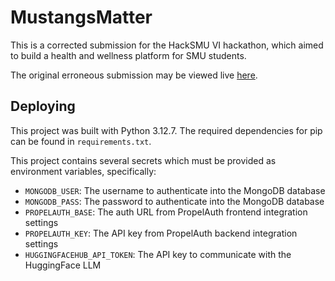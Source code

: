 # MustangsMatter

This is a corrected submission for the HackSMU VI hackathon, which aimed to build a health and wellness platform for SMU students.

The original erroneous submission may be viewed live [here](https://wellness-web-app.onrender.com/).

## Deploying

This project was built with Python 3.12.7. The required dependencies for pip can be found in `requirements.txt`.

This project contains several secrets which must be provided as environment variables, specifically:
* `MONGODB_USER`: The username to authenticate into the MongoDB database
* `MONGODB_PASS`: The password to authenticate into the MongoDB database
* `PROPELAUTH_BASE`: The auth URL from PropelAuth frontend integration settings
* `PROPELAUTH_KEY`: The API key from PropelAuth backend integration settings
* `HUGGINGFACEHUB_API_TOKEN`: The API key to communicate with the HuggingFace LLM
